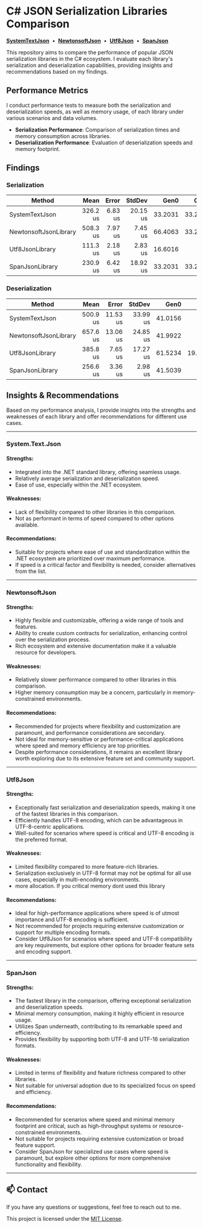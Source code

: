 # C# JSON Serialization Libraries Comparison

[**SystemTextJson**](#SystemTextJson) &nbsp;&bull;&nbsp;
[**NewtonsoftJson**](#NewtonsoftJson) &nbsp;&bull;&nbsp;
[**Utf8Json**](#Utf8Json) &nbsp;&bull;&nbsp;
[**SpanJson**](#SpanJson)

This repository aims to compare the performance of popular JSON serialization libraries in the C# ecosystem. I evaluate each library's serialization and deserialization capabilities, providing insights and recommendations based on my findings.

## Performance Metrics

I conduct performance tests to measure both the serialization and deserialization speeds, as well as memory usage, of each library under various scenarios and data volumes.

- **Serialization Performance**: Comparison of serialization times and memory consumption across libraries.
- **Deserialization Performance**: Evaluation of deserialization speeds and memory footprint.

## Findings

### Serialization

| Method                | Mean     | Error   | StdDev   | Gen0    | Gen1    | Gen2    | Allocated |
|---------------------- |---------:|--------:|---------:|--------:|--------:|--------:|----------:|
| SystemTextJson        | 326.2 us | 6.83 us | 20.15 us | 33.2031 | 33.2031 | 33.2031 | 104.33 KB |
| NewtonsoftJsonLibrary | 508.3 us | 7.97 us |  7.45 us | 66.4063 | 33.2031 | 33.2031 | 218.49 KB |
| Utf8JsonLibrary       | 111.3 us | 2.18 us |  2.83 us | 16.6016 |       - |       - |  51.99 KB |
| SpanJsonLibrary       | 230.9 us | 6.42 us | 18.92 us | 33.2031 | 33.2031 | 33.2031 | 103.97 KB |

### Deserialization

| Method                | Mean     | Error    | StdDev   | Gen0    | Gen1    | Allocated |
|---------------------- |---------:|---------:|---------:|--------:|--------:|----------:|
| SystemTextJson        | 500.9 us | 11.53 us | 33.99 us | 41.0156 |       - | 127.99 KB |
| NewtonsoftJsonLibrary | 657.6 us | 13.06 us | 24.85 us | 41.9922 |       - | 130.84 KB |
| Utf8JsonLibrary       | 385.8 us |  7.65 us | 17.27 us | 61.5234 | 19.0430 | 202.17 KB |
| SpanJsonLibrary       | 256.6 us |  3.36 us |  2.98 us | 41.5039 |       - | 127.56 KB |

## Insights & Recommendations

Based on my performance analysis, I provide insights into the strengths and weaknesses of each library and offer recommendations for different use cases.

---
### System.Text.Json

#### Strengths:
- Integrated into the .NET standard library, offering seamless usage.
- Relatively average serialization and deserialization speed.
- Ease of use, especially within the .NET ecosystem.

#### Weaknesses:
- Lack of flexibility compared to other libraries in this comparison.
- Not as performant in terms of speed compared to other options available.
  
#### Recommendations:
- Suitable for projects where ease of use and standardization within the .NET ecosystem are prioritized over maximum performance.
- If speed is a critical factor and flexibility is needed, consider alternatives from the list.

---
### NewtonsoftJson

#### Strengths:
- Highly flexible and customizable, offering a wide range of tools and features.
- Ability to create custom contracts for serialization, enhancing control over the serialization process.
- Rich ecosystem and extensive documentation make it a valuable resource for developers.

#### Weaknesses:
- Relatively slower performance compared to other libraries in this comparison.
- Higher memory consumption may be a concern, particularly in memory-constrained environments.
  
#### Recommendations:
- Recommended for projects where flexibility and customization are paramount, and performance considerations are secondary.
- Not ideal for memory-sensitive or performance-critical applications where speed and memory efficiency are top priorities.
- Despite performance considerations, it remains an excellent library worth exploring due to its extensive feature set and community support.

---
### Utf8Json

#### Strengths:
- Exceptionally fast serialization and deserialization speeds, making it one of the fastest libraries in this comparison.
- Efficiently handles UTF-8 encoding, which can be advantageous in UTF-8-centric applications.
- Well-suited for scenarios where speed is critical and UTF-8 encoding is the preferred format.

#### Weaknesses:
- Limited flexibility compared to more feature-rich libraries.
- Serialization exclusively in UTF-8 format may not be optimal for all use cases, especially in multi-encoding environments.
- more allocation. If you critical memory dont used this library

#### Recommendations:
- Ideal for high-performance applications where speed is of utmost importance and UTF-8 encoding is sufficient.
- Not recommended for projects requiring extensive customization or support for multiple encoding formats.
- Consider Utf8Json for scenarios where speed and UTF-8 compatibility are key requirements, but explore other options for broader feature sets and encoding support.

---
### SpanJson

#### Strengths:
- The fastest library in the comparison, offering exceptional serialization and deserialization speeds.
- Minimal memory consumption, making it highly efficient in resource usage.
- Utilizes Span<T> underneath, contributing to its remarkable speed and efficiency.
- Provides flexibility by supporting both UTF-8 and UTF-16 serialization formats.

#### Weaknesses:
- Limited in terms of flexibility and feature richness compared to other libraries.
- Not suitable for universal adoption due to its specialized focus on speed and efficiency.

#### Recommendations:
- Recommended for scenarios where speed and minimal memory footprint are critical, such as high-throughput systems or resource-constrained environments.
- Not suitable for projects requiring extensive customization or broad feature support.
- Consider SpanJson for specialized use cases where speed is paramount, but explore other options for more comprehensive functionality and flexibility.
---

## 📫 Contact

If you have any questions or suggestions, feel free to reach out to me.

This project is licensed under the [MIT License](LICENSE).
